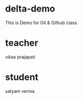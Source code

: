 # delta-demo
This is Demo for Git &amp; Github class.

# teacher 
vikas prajapati

# student
satyam verma
 
